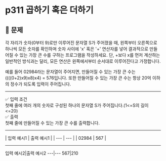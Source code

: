 # p311 곱하기 혹은 더하기
## 🔔 문제
각 자리가 숫자(0부터 9)로만 이루어진 문자열 S가 주어졌을 때, 왼쪽부터 오른쪽으로 하나씩 모든 숫자를 확인하며 숫자 사이에 'x' 혹은 '+' 연산자를 넣어 결과적으로 만들어질 수 있는 가장 큰 수를 구하는 프로그램을 작성하세요. 단, +보다 x를 먼저 계산하는 일반적인 방식과는 달리, 모든 연산은 왼쪽에서부터 순서대로 이루어진다고 가정합니다.

예를 들어 02984라는 문자열이 주어지면, 만들어질 수 있는 가장 큰 수는 ((((0+2)x9)x8)x4) = 576입니다. 또한 만들어질 수 있는 가장 큰 수는 항상 20억 이하의 정수가 되도록 입력이 주어집니다.
<hr>

✅ 입력 조건
<br>
첫째 줄에 여러 개의 숫자로 구성된 하나의 문자열 S가 주어집니다.(1<=S의 길이<=20)
<br>
✅ 출력
<br>
첫째 줄에 만들어질 수 있는 가장 큰 수를 출력합니다.

<hr>
| 입력 예시1 | 출력 예시1 |
| --- | --- |
| 02984 | 567 | 
<br>
<hr>
입력 예시2|출력 예시2
---|---
567|210
